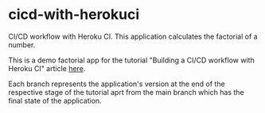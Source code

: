 # cicd-with-herokuci
CI/CD workflow with Heroku CI.
This application calculates the factorial of a number.

This is a demo factorial app for the tutorial "Building a CI/CD workflow with Heroku CI" article [here](https://blog.mikemwanje.dev/build-a-cicd-pipeline-with-heroku-ci).

Each branch represents the application's version at the end of the respective stage of the tutorial aprt from the main branch which has the final state of the application.
